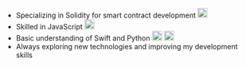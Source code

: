 - Specializing in Solidity for smart contract development <img src="https://upload.wikimedia.org/wikipedia/commons/thumb/9/98/Solidity_logo.svg/160px-Solidity_logo.svg.png" width="20" height="20" alt="JS"/> 
- Skilled in JavaScript <img src="https://upload.wikimedia.org/wikipedia/commons/thumb/6/6a/JavaScript-logo.png/768px-JavaScript-logo.png" width="20" height="20" alt="JS"/>
- Basic understanding of Swift and Python <img src="https://developer.apple.com/swift/images/swift-og.png" width="20" height="20" alt="Swift"/> <img src="https://upload.wikimedia.org/wikipedia/commons/thumb/0/0a/Python.svg/640px-Python.svg.png" width="20" height="20" alt="Python"/>
- Always exploring new technologies and improving my development skills


